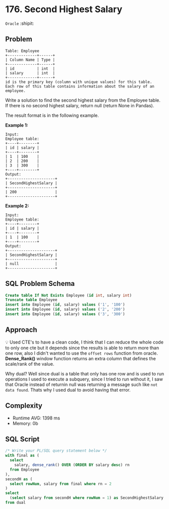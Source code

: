 # 176. Second Highest Salary
`Oracle` :shipit:

## Problem
```
Table: Employee
+-------------+------+
| Column Name | Type |
+-------------+------+
| id          | int  |
| salary      | int  |
+-------------+------+
id is the primary key (column with unique values) for this table.
Each row of this table contains information about the salary of an employee.
```

Write a solution to find the second highest salary from the Employee table. If there is no second highest salary, return null (return None in Pandas).

The result format is in the following example.

**Example 1:**
```
Input: 
Employee table:
+----+--------+
| id | salary |
+----+--------+
| 1  | 100    |
| 2  | 200    |
| 3  | 300    |
+----+--------+
Output: 
+---------------------+
| SecondHighestSalary |
+---------------------+
| 200                 |
+---------------------+
```
**Example 2:**
``` 
Input:
Employee table:
+----+--------+
| id | salary |
+----+--------+
| 1  | 100    |
+----+--------+
Output: 
+---------------------+
| SecondHighestSalary |
+---------------------+
| null                |
+---------------------+
```


## SQL Problem Schema
```sql
Create table If Not Exists Employee (id int, salary int)
Truncate table Employee
insert into Employee (id, salary) values ('1', '100')
insert into Employee (id, salary) values ('2', '200')
insert into Employee (id, salary) values ('3', '300')
```

## Approach
💡 Used CTE's to have a clean code, I think that I can reduce the whole code to only one cte but it depends since the results is able to return more than one row, also I didn't wanted to use the `offset rows` function from oracle. **Dense_Rank()** window function returns an extra column that defines the scale/rank of the value.

Why dual? 
Well since dual is a table that only has one row and is used to run operations I used to execute a subquery, since I tried to run without it, I saw that Oracle instead of returnin null was returning a message such like `not data found`. Thats why I used dual to avoid having that error.

## Complexity
- Runtime AVG: 1398 ms
- Memory: 0b

## SQL Script
```sql
/* Write your PL/SQL query statement below */
with final as (
  select 
    salary, dense_rank() OVER (ORDER BY salary desc) rn
  from Employee
),
secondH as (
  select rowNum, salary from final where rn = 2
)
select 
  (select salary from secondH where rowNum = 1) as SecondHighestSalary
from dual
```